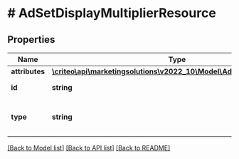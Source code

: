 # # AdSetDisplayMultiplierResource

## Properties

Name | Type | Description | Notes
------------ | ------------- | ------------- | -------------
**attributes** | [**\criteo\api\marketingsolutions\v2022_10\Model\AdSetDisplayMultiplier**](AdSetDisplayMultiplier.md) |  | [optional]
**id** | **string** | Id of the entity | [optional]
**type** | **string** | Canonical type name of the entity | [optional]

[[Back to Model list]](../../README.md#models) [[Back to API list]](../../README.md#endpoints) [[Back to README]](../../README.md)
